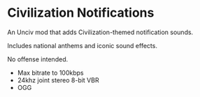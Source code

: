 # Civilization Notifications

An Unciv mod that adds Civilization-themed notification sounds.

Includes national anthems and iconic sound effects.

No offense intended.

- Max bitrate to 100kbps
- 24khz joint stereo 8-bit VBR
- OGG
